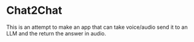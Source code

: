 # Chat2Chat

This is an attempt to make an app that can take voice/audio send it to an LLM and the return the answer in audio.
